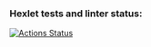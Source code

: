 ### Hexlet tests and linter status:
[![Actions Status](https://github.com/sgmdlt/devops-for-programmers-project-74/workflows/hexlet-check/badge.svg)](https://github.com/sgmdlt/devops-for-programmers-project-74/actions)